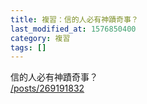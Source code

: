 ```yaml
---
title: 複習：信的人必有神蹟奇事？
last_modified_at: 1576850400
category: 複習
tags: []
---
```


<p>信的人必有神蹟奇事？<br/>
<a href="/posts/269191832" target="_blank">/posts/269191832</a></p>
<p> </p>
